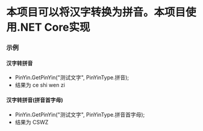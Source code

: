 # 本项目可以将汉字转换为拼音。本项目使用.NET Core实现

### 示例
#### 汉字转拼音
* PinYin.GetPinYin("测试文字", PinYinType.拼音);
* 结果为 ce shi wen zi

#### 汉字转拼音(拼音首字母)
* PinYin.GetPinYin("测试文字", PinYinType.拼音首字母);
* 结果为 CSWZ
